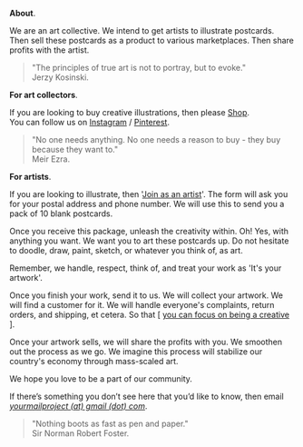 **About**.

We are an art collective. We intend to get artists to illustrate postcards. Then sell these postcards as a product to various marketplaces. Then share profits with the artist.

> "The principles of true art is not to portray, but to evoke."  
> Jerzy Kosinski.

**For art collectors**.

If you are looking to buy creative illustrations, then please <a href="https://yourmailproject.stores.instamojo.com" target="_blank">Shop</a>.  
You can follow us on <a href="https://www.instagram.com/yourmailproject" target="_blank">Instagram</a> / <a href="https://in.pinterest.com/yourmailproject" target="_blank">Pinterest</a>.

> "No one needs anything. No one needs a reason to buy - they buy because they want to."  
> Meir Ezra.

**For artists**.

If you are looking to illustrate, then '<a href="https://yourmailproject.typeform.com/to/krhWpQJZ" target="_blank">Join as an artist</a>'. The form will ask you for your postal address and phone number. We will use this to send you a pack of 10 blank postcards.

Once you receive this package, unleash the creativity within. Oh! Yes, with anything you want. We want you to art these postcards up. Do not hesitate to doodle, draw, paint, sketch, or whatever you think of, as art.

Remember, we handle, respect, think of, and treat your work as 'It's your artwork'.

Once you finish your work, send it to us. We will collect your artwork. We will find a customer for it. We will handle everyone's complaints, return orders, and shipping, et cetera. So that [ [you can focus on being a creative]() ].

Once your artwork sells, we will share the profits with you. We smoothen out the process as we go. We imagine this process will stabilize our country's economy through mass-scaled art.

We hope you love to be a part of our community.

If there’s something you don’t see here that you’d like to know, then email  
[_yourmailproject (at) gmail (dot) com_](mailto:yourmailproject@gmail.com).

> "Nothing boots as fast as pen and paper."  
> Sir Norman Robert Foster.